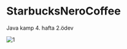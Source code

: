 # StarbucksNeroCoffee
Java kamp 4. hafta 2.ödev


![1](https://user-images.githubusercontent.com/68777717/117551009-128a7900-b04c-11eb-9778-a74da882c15c.png)
